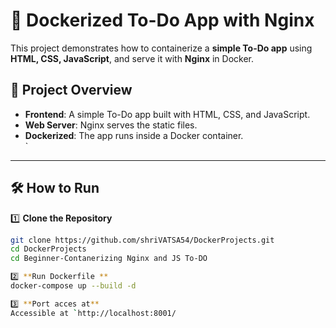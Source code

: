 # 🐳 Dockerized To-Do App with Nginx  

This project demonstrates how to containerize a **simple To-Do app** using **HTML, CSS, JavaScript**, and serve it with **Nginx** in Docker.  

## 🚀 Project Overview  

- **Frontend**: A simple To-Do app built with HTML, CSS, and JavaScript.  
- **Web Server**: Nginx serves the static files.  
- **Dockerized**: The app runs inside a Docker container.  
`  

---


## 🛠️ How to Run  

1️⃣ **Clone the Repository**  
```sh
git clone https://github.com/shriVATSA54/DockerProjects.git
cd DockerProjects
cd Beginner-Contanerizing Nginx and JS To-DO

2️⃣ **Run Dockerfile **
docker-compose up --build -d

3️⃣ **Port acces at**
Accessible at `http://localhost:8001/

